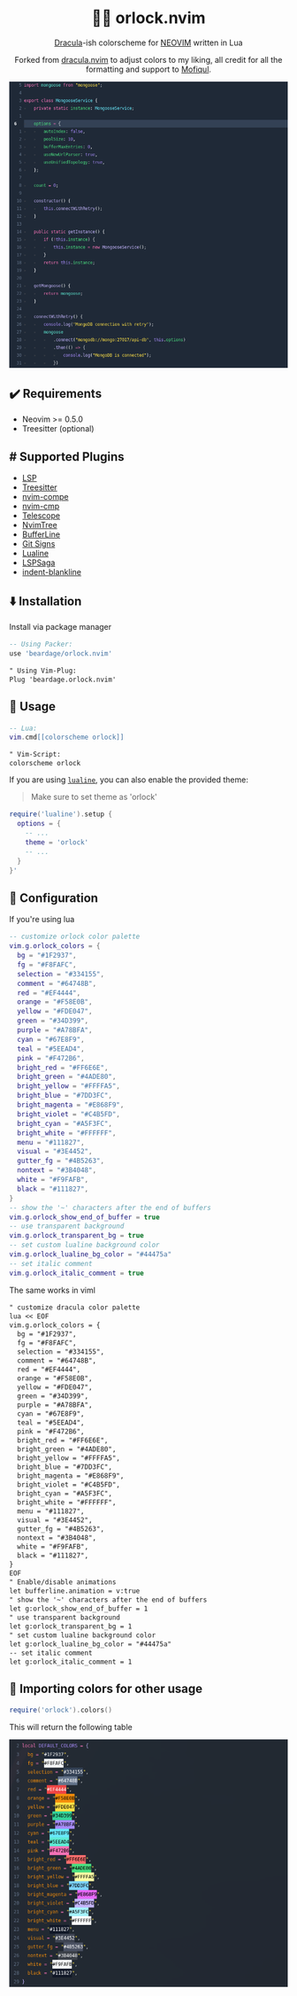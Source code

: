 <h1 align="center" >🧛‍♂️ orlock.nvim</h1>

<p align="center"><a href="https://draculatheme.com/">Dracula</a>-ish colorscheme for <a href="https://neovim.io/">NEOVIM</a> written in Lua</p>
<p align="center">Forked from <a href="https://github.com/Mofiqul/dracula.nvim">dracula.nvim</a> to adjust colors to my liking, all credit for all the formatting and support to <a href="https://github.com/Mofiqul">Mofiqul</a>.</p>

![example](./assets/1.png)

## ✔️ Requirements

- Neovim >= 0.5.0
- Treesitter (optional)

## #️ Supported Plugins

- [LSP](https://github.com/neovim/nvim-lspconfig)
- [Treesitter](https://github.com/nvim-treesitter/nvim-treesitter)
- [nvim-compe](https://github.com/hrsh7th/nvim-compe)
- [nvim-cmp](https://github.com/hrsh7th/nvim-cmp)
- [Telescope](https://github.com/nvim-telescope/telescope.nvim)
- [NvimTree](https://github.com/kyazdani42/nvim-tree.lua)
- [BufferLine](https://github.com/akinsho/nvim-bufferline.lua)
- [Git Signs](https://github.com/lewis6991/gitsigns.nvim)
- [Lualine](https://github.com/hoob3rt/lualine.nvim)
- [LSPSaga](https://github.com/glepnir/lspsaga.nvim)
- [indent-blankline](https://github.com/lukas-reineke/indent-blankline.nvim)

## ⬇️ Installation

Install via package manager

```lua
-- Using Packer:
use 'beardage/orlock.nvim'
```

```vim
" Using Vim-Plug:
Plug 'beardage.orlock.nvim'
```

## 🚀 Usage

```lua
-- Lua:
vim.cmd[[colorscheme orlock]]
```

```vim
" Vim-Script:
colorscheme orlock
```

If you are using [`lualine`](https://github.com/hoob3rt/lualine.nvim), you can also enable the provided theme:

> Make sure to set theme as 'orlock'

```lua
require('lualine').setup {
  options = {
    -- ...
    theme = 'orlock'
    -- ...
  }
}'
```

## 🔧 Configuration

If you're using lua

```lua
-- customize orlock color palette
vim.g.orlock_colors = {
  bg = "#1F2937",
  fg = "#F8FAFC",
  selection = "#334155",
  comment = "#64748B",
  red = "#EF4444",
  orange = "#F58E0B",
  yellow = "#FDE047",
  green = "#34D399",
  purple = "#A78BFA",
  cyan = "#67E8F9",
  teal = "#5EEAD4",
  pink = "#F472B6",
  bright_red = "#FF6E6E",
  bright_green = "#4ADE80",
  bright_yellow = "#FFFFA5",
  bright_blue = "#7DD3FC",
  bright_magenta = "#E868F9",
  bright_violet = "#C4B5FD",
  bright_cyan = "#A5F3FC",
  bright_white = "#FFFFFF",
  menu = "#111827",
  visual = "#3E4452",
  gutter_fg = "#4B5263",
  nontext = "#3B4048",
  white = "#F9FAFB",
  black = "#111827",
}
-- show the '~' characters after the end of buffers
vim.g.orlock_show_end_of_buffer = true
-- use transparent background
vim.g.orlock_transparent_bg = true
-- set custom lualine background color
vim.g.orlock_lualine_bg_color = "#44475a"
-- set italic comment
vim.g.orlock_italic_comment = true
```

The same works in viml

```vim
" customize dracula color palette
lua << EOF
vim.g.orlock_colors = {
  bg = "#1F2937",
  fg = "#F8FAFC",
  selection = "#334155",
  comment = "#64748B",
  red = "#EF4444",
  orange = "#F58E0B",
  yellow = "#FDE047",
  green = "#34D399",
  purple = "#A78BFA",
  cyan = "#67E8F9",
  teal = "#5EEAD4",
  pink = "#F472B6",
  bright_red = "#FF6E6E",
  bright_green = "#4ADE80",
  bright_yellow = "#FFFFA5",
  bright_blue = "#7DD3FC",
  bright_magenta = "#E868F9",
  bright_violet = "#C4B5FD",
  bright_cyan = "#A5F3FC",
  bright_white = "#FFFFFF",
  menu = "#111827",
  visual = "#3E4452",
  gutter_fg = "#4B5263",
  nontext = "#3B4048",
  white = "#F9FAFB",
  black = "#111827",
}
EOF
" Enable/disable animations
let bufferline.animation = v:true
" show the '~' characters after the end of buffers
let g:orlock_show_end_of_buffer = 1
" use transparent background
let g:orlock_transparent_bg = 1
" set custom lualine background color
let g:orlock_lualine_bg_color = "#44475a"
-- set italic comment
let g:orlock_italic_comment = 1
```

## 🎨 Importing colors for other usage

```lua
require('orlock').colors()
```

This will return the following table

![colors](./assets/colors.png)
